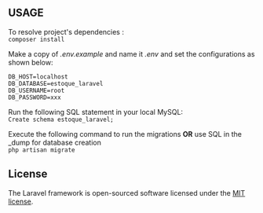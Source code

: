 ## USAGE

To resolve project's dependencies :<br>
`composer install`

Make a copy of <i>.env.example</i> and name it <i>.env</i> and set the configurations as shown below:

``` 
DB_HOST=localhost
DB_DATABASE=estoque_laravel
DB_USERNAME=root
DB_PASSWORD=xxx 
```

Run the following SQL statement in your local MySQL: <br>
`Create schema estoque_laravel;`

Execute the following command to run the migrations <b>OR</b> use SQL in the _dump for database creation<br>
`php artisan migrate`

## License

The Laravel framework is open-sourced software licensed under the [MIT license](http://opensource.org/licenses/MIT).
